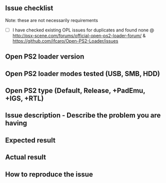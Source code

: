 ## Issue checklist

Note: these are not necessarily requirements

- [ ] I have checked existing OPL issues for duplicates and found none @ http://psx-scene.com/forums/official-open-ps2-loader-forum/ & https://github.com/ifcaro/Open-PS2-Loader/issues

## Open PS2 loader version

## Open PS2 loader modes tested (USB, SMB, HDD)

## Open PS2 type (Default, Release, +PadEmu, +IGS, +RTL)

## Issue description - Describe the problem you are having

## Expected result

## Actual result

## How to reproduce the issue

